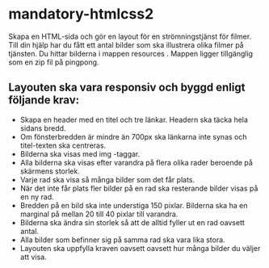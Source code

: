 # mandatory-htmlcss2

Skapa en HTML-sida och gör en layout för en strömningstjänst för filmer. Till din hjälp har du fått ett antal bilder som ska illustrera olika
filmer på tjänsten. Du hittar bilderna i mappen resources . Mappen ligger tillgänglig som en zip fil på pingpong.<br/>
## Layouten ska vara responsiv och byggd enligt följande krav:
<ul>
<li>Skapa en header med en titel och tre länkar. Headern ska täcka hela sidans bredd.</li>

<li>Om fönsterbredden är mindre än 700px ska länkarna inte synas och titel-texten ska centreras.</li>

<li>Bilderna ska visas med img -taggar.</li>

<li>Alla bilderna ska visas efter varandra på flera olika rader beroende på skärmens storlek.</li>

<li>Varje rad ska visa så många bilder som det får plats.</li>

<li>När det inte får plats fler bilder på en rad ska resterande bilder visas på en ny rad.</li>

<li>Bredden på en bild ska inte understiga 150 pixlar. Bilderna ska ha en marginal på mellan 20 till 40 pixlar till varandra.</li>

<li>Bilderna ska ändra sin storlek så att de alltid fyller ut en rad oavsett antal.</li>

<li>Alla bilder som befinner sig på samma rad ska vara lika stora.</li>

<li>Layouten ska uppfylla kraven oavsett oavsett hur många bilder du väljer att visa.</li>
</ul>
